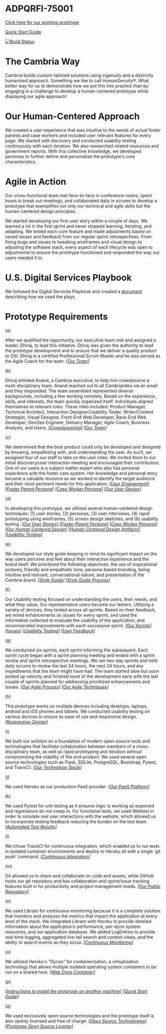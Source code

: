 # ADPQRFI-75001
[Click here for our working prototype](https://adpqrfi-75001.herokuapp.com)

[Quick Start Guide](https://github.com/CambriaSolutions/ADPQRFI-75001/blob/master/artifacts/Quick%20Start%20Guide.pdf)

[![Build Status](https://travis-ci.com/CambriaSolutions/ADPQRFI-75001.svg?token=i1JMA1supXo23nJUmgBo&branch=master)](https://travis-ci.com/CambriaSolutions/ADPQRFI-75001)

# The Cambria Way
Cambria builds custom-tailored solutions using ingenuity and a distinctly humanized approach. Something we like to call HumanGenuity®. What better way for us to demonstrate how we put this into practice than by engaging in a challenge to develop a human-centered prototype while displaying our agile approach! 

# Our Human-Centered Approach 

We created a user experience that was intuitive to the needs of actual foster parents and case workers and included user relevant features for every page. We started with discovery and conducted usability testing continuously with each iteration. We also researched related resources and government reports. With this collective knowledge, we developed personas to further define and personalize the prototype's core characteristics. 

# Agile in Action 

Our cross-functional team met face-to-face in conference rooms, spent hours in break out meetings, and collaborated daily in scrums to develop a prototype that exemplifies not only our technical and agile skills but the human-centered design principles. 

We started developing our first user story within a couple of days. We learned a lot in the first sprint and never stopped learning, iterating, and adapting. We tested each core feature and made adjustments based on raised issues and feedback from our regular sprint retrospectives. From fixing bugs and issues to tweaking wireframes and visual design to adjusting the software stack, every aspect of each lifecycle was open to adjustments to ensure the prototype functioned and responded the way our users needed it to.   

# U.S. Digital Services Playbook
We followed the Digital Services Playbook and created a *[document](https://github.com/CambriaSolutions/ADPQRFI-75001/blob/master/artifacts/US%20Digital%20Serices%20Playbook%20Checklist.md)* describing how we used the plays.

# Prototype Requirements

(a)

After we qualified the opportunity, our executive team met and assigned a leader, Dhiraj, to lead this initiative. Dhiraj was given the authority to lead the prototype development and to ensure that we deliver a quality product to OSI. Dhiraj is a certified Professional Scrum Master and he also served as the Agile Coach for the team. *[[Our Team]](https://github.com/CambriaSolutions/ADPQRFI-75001/blob/master/artifacts/The%20Team.pdf)*

(b)

Dhiraj enlisted Anand, a Cambria executive, to help him crowdsource a multi-disciplinary team. Anand reached out to all Cambrianites via an email and they responded. The team assembled represented diverse backgrounds, including a few working remotely. Based on the experience, skills, and interests, the team quickly organized itself. Individuals aligned themselves to relevant roles. These roles included: Product Manager, Technical Architect, Interaction Designer/Usability Tester, Writer/Content Strategist, Visual Designer, Front-End Web Developer, Back-End Web Developer, DevOps Engineer, Delivery Manager, Agile Coach, Business Analysts, and Users. *[[Crowdsourcing]](https://github.com/CambriaSolutions/ADPQRFI-75001/blob/master/artifacts/Crowdsourcing.pdf)* *[[Our Team]](https://github.com/CambriaSolutions/ADPQRFI-75001/blob/master/artifacts/The%20Team.pdf)*

(c)

We determined that the best product could only be developed and designed by knowing, empathizing with, and understanding the user. As such, we assigned four of our staff to take on the user roles. We invited them to our initial discovery/user interaction meeting and encouraged their contribution. One of our users is a subject matter expert who also has personal experience with the foster care system. Her knowledge and personal story became a valuable resource as we worked to identify the target audience and their most pertinent needs for this application. *[[User Engagement]](https://github.com/CambriaSolutions/ADPQRFI-75001/blob/master/artifacts/User%20Engagement.pdf)* *[[Foster Parent Persona]](https://github.com/CambriaSolutions/ADPQRFI-75001/blob/master/artifacts/Persona%201-%20Monica.pdf)* *[[Case Worker Persona]](https://github.com/CambriaSolutions/ADPQRFI-75001/blob/master/artifacts/Persona%202-%20Charles.pdf)* *[[Our User Stories]](https://github.com/CambriaSolutions/ADPQRFI-75001/blob/master/artifacts/User%20Stories.md)*

(d)

In developing this prototype, we utilized several human-centered design techniques: (1) user stories, (2) personas, (3) user interviews, (4) rapid prototyping using wireframes, (5) screen design sketches, and (6) usability testing. *[[Our User Stories]](https://github.com/CambriaSolutions/ADPQRFI-75001/blob/master/artifacts/User%20Stories.md)* *[[Foster Parent Persona]](https://github.com/CambriaSolutions/ADPQRFI-75001/blob/master/artifacts/Persona%201-%20Monica.pdf)* *[[Case Worker Persona]](https://github.com/CambriaSolutions/ADPQRFI-75001/blob/master/artifacts/Persona%202-%20Charles.pdf)* *[[Our Human Centered Design]](https://github.com/CambriaSolutions/ADPQRFI-75001/blob/master/artifacts/Human%20Centered%20Design.pdf)* *[[Human Centered Design Artifacts]](https://github.com/CambriaSolutions/ADPQRFI-75001/blob/master/artifacts/Human-Centered-Design-Artifacts)* *[[Usability Testing]](https://github.com/CambriaSolutions/ADPQRFI-75001/blob/master/artifacts/Usability%20Testing.pdf)*

(e)

We developed our style guide keeping in mind its significant impact on the way users perceive and feel about their interactive experience and the brand itself. We prioritized the following objectives: the use of inspirational pictures, friendly and empathetic tone, persona-based branding, being intuitive and relevant, conversational nature, and presentation of the Cambria brand. *[[Style Guide]](https://github.com/CambriaSolutions/ADPQRFI-75001/blob/master/artifacts/Style%20Guide.pdf)* *[[Style Guide Process]](https://github.com/CambriaSolutions/ADPQRFI-75001/blob/master/artifacts/Human-Centered-Design-Artifacts/Style-Guide-Process/Style%20Guide%20%Process.pdf)*

(f)

Our Usability testing focused on understanding the users, their needs, and what they value. Our representative users became our testers. Utilizing a variety of devices, they tested across all sprints. Based on their feedback, we noted enhancements as issues for every sprint, and used the information collected to evaluate the usability of the application, and recommended improvements with each successive sprint. *[[Our Sprints]](https://github.com/CambriaSolutions/ADPQRFI-75001/milestones?state=closed)* *[[Issues]](https://github.com/CambriaSolutions/ADPQRFI-75001/issues?q=is%3Aissue+is%3Aclosed)* *[[Usability Testing]](https://github.com/CambriaSolutions/ADPQRFI-75001/blob/master/artifacts/Usability%20Testing.pdf)* *[[User Feedback]](https://github.com/CambriaSolutions/ADPQRFI-75001/blob/master/artifacts/User%20Feedback.pdf)*

(g)

We conducted six sprints, each sprint informing the subsequent. Each sprint cycle began with a sprint planning meeting and ended with a sprint review and sprint retrospective meetings. We ran two-day sprints and held daily scrums to review the last 24 hours, the next 24 hours, and any impediments that the team might have had. The team started slow but soon picked up velocity and finished most of the development early with the last couple of sprints planned for addressing prioritized enhancements and issues. *[[Our Agile Process]](https://github.com/CambriaSolutions/ADPQRFI-75001/blob/master/artifacts/Agile%20Process.pdf)* *[[Our Agile Techniques]](https://github.com/CambriaSolutions/ADPQRFI-75001/blob/master/artifacts/Agile%Techniques.pdf)*

(h)

This prototype works on multiple devices including desktops, laptops, android and iOS phones and tablets. We conducted usability testing on various devices to ensure its ease of use and responsive design. *[[Responsive-Design]](https://github.com/CambriaSolutions/ADPQRFI-75001/blob/master/artifacts/Responsive-Design/)*

(i)

We built our solution on a foundation of modern open-source tools and technologies that facilitate collaboration between members of a cross-disciplinary team, as well as rapid prototyping and iteration without compromising the stability of the end-product. We used several open source technologies such as Flask, SQLite, PostgreSQL, Bootstrap, Pytest, and TravisCI. *[[Our Technology Stack]](https://github.com/CambriaSolutions/ADPQRFI-75001/blob/master/artifacts/Technology%20Stack.md)*

(j)

We used Heroku as our production PaaS provider. *[[Our PaaS Platform]](https://github.com/CambriaSolutions/ADPQRFI-75001/blob/master/artifacts/PaaS%20Platform.pdf)*

(k)

We used Pytest for unit testing as it ensures logic is working as expected and regressions do not creep in. For functional tests, we used Webtest in order to simulate real user interactions with the website, which allowed us to incorporate testing feedback reducing the burden on the test team. *[[Automated Test Results]](https://github.com/CambriaSolutions/ADPQRFI-75001/blob/master/artifacts/Automated%20Test%20Results.png)*

(l)

We chose TravisCI for continuous integration, which enabled us to run tests in isolated container environments and deploy to Heroku all with a single 'git push' command. *[[Continuous Integration]](https://github.com/CambriaSolutions/ADPQRFI-75001/blob/master/artifacts/Continuous%20Integration.png)*

(m)

Git allowed us to share and collaborate on code and assets, while GitHub hosts our git repository and has collaboration and sprint/issue tracking features built in for productivity and project management needs. *[[Our Public Repository]](https://github.com/CambriaSolutions/ADPQRFI-75001)*

(n)

We used Librato for continuous monitoring because it is a complete solution that monitors and analyzes the metrics that impact the application at every level of the stack. We integrated Librato with Heroku to provide detailed information about the application’s performance, per-dyno system resources, and our application database. We added LogEntries to provide real-time logging, aggregated live-tail search and context views, and the ability to search events as they occur. *[[Continuous Monitoring]](https://github.com/CambriaSolutions/ADPQRFI-75001/blob/master/artifacts/Continuous%20Monitoring.pdf)* 

(o) 

We utilized Heroku's "Dynos” for containerization, a virtualization technology that allows multiple isolated operating system containers to be run on a shared host. *[[Web Dyno Container]](https://github.com/CambriaSolutions/ADPQRFI-75001/blob/master/artifacts/Web%20Dyno%20Container.pdf)*  

(p)

*[[Instructions to install the prototype on another machine]](https://github.com/CambriaSolutions/ADPQRFI-75001/blob/master/SETUP.md)*
*[[Quick Start Guide]](/artifacts/Quick%20Start%Guide.pdf)*

(q)

We used exclusively open source technologies and the prototype itself is also openly licensed and free of charge. *[[Open Source Technologies]](/artifacts/Technology%20Stack.md)* *[[Prototype Open Source License]](https://github.com/CambriaSolutions/ADPQRFI-75001/blob/master/LICENSE)*


